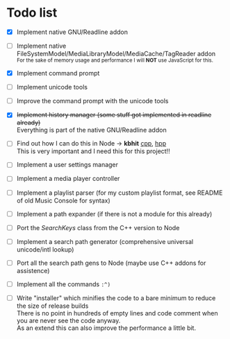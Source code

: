 # Todo list

 - [x] Implement native GNU/Readline addon
 - [ ] Implement native FileSystemModel/MediaLibraryModel/MediaCache/TagReader addon </br>
       <sub>For the sake of memory usage and performance I will **NOT** use JavaScript for this.</sub>
 - [x] Implement command prompt
 - [ ] Implement unicode tools
 - [ ] Improve the command prompt with the unicode tools
 - [x] ~~Implement history manager (some stuff got implemented in readline already)~~ </br>
       Everything is part of the native GNU/Readline addon
 - [ ] Find out how I can do this in Node -> **kbhit** [cpp](https://github.com/GhettoGirl/MusicConsole/blob/master/Sys/kbhit.cpp), [hpp](https://github.com/GhettoGirl/MusicConsole/blob/master/Sys/kbhit.hpp) </br>
       This is very important and I need this for this project!!
 - [ ] Implement a user settings manager
 - [ ] Implement a media player controller
 - [ ] Implement a playlist parser (for my custom playlist format, see README of old Music Console for syntax)
 - [ ] Implement a path expander (if there is not a module for this already)
 - [ ] Port the *SearchKeys* class from the C++ version to Node
 - [ ] Implement a search path generator (comprehensive universal unicode/intl lookup)
 - [ ] Port all the search path gens to Node (maybe use C++ addons for assistence)
 - [ ] Implement all the commands `:^)`

 - [ ] Write "installer" which minifies the code to a bare minimum to reduce the size of release builds </br>
       There is no point in hundreds of empty lines and code comment when you are never see the code anyway. </br>
       As an extend this can also improve the performance a little bit.

